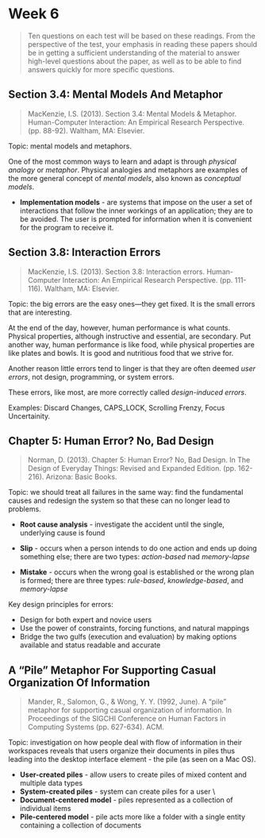 # Week 6

> Ten questions on each test will be based on these readings. From the perspective of the test, your emphasis in reading these papers should be in getting a sufficient understanding of the material to answer high-level questions about the paper, as well as to be able to find answers quickly for more specific questions.

## Section 3.4: Mental Models And Metaphor

> MacKenzie, I.S. (2013). Section 3.4: Mental Models & Metaphor. Human-Computer Interaction: An Empirical Research Perspective. (pp. 88-92). Waltham, MA: Elsevier.

Topic: mental models and metaphors.

One of the most common ways to learn and adapt is through _physical analogy_ or _metaphor_. Physical analogies and metaphors are examples of the more general concept of _mental models_, also known as _conceptual models_.

- **Implementation models** - are systems that impose on the user a set of interactions that follow the inner workings of an application; they are to be avoided. The user is prompted for information when it is convenient for the program to receive it.

## Section 3.8: Interaction Errors

> MacKenzie, I.S. (2013). Section 3.8: Interaction errors. Human-Computer Interaction: An Empirical Research Perspective. (pp. 111-116). Waltham, MA: Elsevier.

Topic: the big errors are the easy ones—they get fixed. It is the small errors that are interesting.

At the end of the day, however, human performance is what counts. Physical properties, although instructive and essential, are secondary. Put another way, human performance is like food, while physical properties are like plates and bowls. It is good and nutritious food that we strive for.

Another reason little errors tend to linger is that they are often deemed _user errors_, not design, programming, or system errors. 

These errors, like most, are more correctly called _design-induced errors_.

Examples:
Discard Changes,
CAPS_LOCK,
Scrolling Frenzy,
Focus Uncertainity.

## Chapter 5: Human Error? No, Bad Design

> Norman, D. (2013). Chapter 5: Human Error? No, Bad Design. In The Design of Everyday Things: Revised and Expanded Edition. (pp. 162-216). Arizona: Basic Books.

Topic: we should treat all failures in the same way: find the fundamental causes and redesign the system so that these can no longer lead to problems.

- **Root cause analysis** - investigate the accident until the single, underlying cause is found

- **Slip** - occurs when a person intends to do one action and ends up doing something else; there are two types: _action-based_ nad _memory-lapse_
- **Mistake** - occurs when the wrong goal is established or the wrong plan is formed; there are three types: _rule-based_, _knowledge-based_, and _memory-lapse_

Key design principles for errors:

- Design for both expert and novice users
- Use the power of constraints, forcing functions, and natural mappings
- Bridge the two gulfs (execution and evaluation) by making options available and status readable and accurate

## A “Pile” Metaphor For Supporting Casual Organization Of Information

> Mander, R., Salomon, G., & Wong, Y. Y. (1992, June). A “pile” metaphor for supporting casual organization of information. In Proceedings of the SIGCHI Conference on Human Factors in Computing Systems (pp. 627-634). ACM.

Topic: investigation on how people deal with flow of information in their workspaces reveals that users organize their documents in piles thus leading into the desktop interface element - the pile (as seen on a Mac OS).

- **User-created piles** - allow users to create piles of mixed content and multiple data types
- **System-created piles** - system can create piles for a user \
- **Document-centered model** - piles represented as a collection of individual items
- **Pile-centered model** - pile acts more like a folder with a single entity containing a collection of documents
